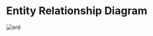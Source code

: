 # Entity Relationship Diagram

![erd](https://cloud.githubusercontent.com/assets/14999371/11675890/2fd2db36-9df3-11e5-9798-ab29c99b80cd.jpg)

